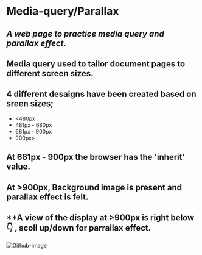 # **Media-query/Parallax**
## *A web page to practice  media query and parallax effect.*
## Media query used to tailor document pages to different screen sizes.
## 4 different desaigns have been created based on sreen sizes;
- <480px
- 481px - 680px
- 681px - 900px
- 900px>
## **At 681px - 900px the browser has the 'inherit' value.**
## **At >900px, Background image is present and parallax effect is felt.**

## **A view of the display at >900px is right below 👇 , scoll up/down for parrallax effect.
![Github-image](https://user-images.githubusercontent.com/78281538/129736362-2ccd1fd1-97d9-4f22-ae91-3e0fa3c799d5.PNG)
